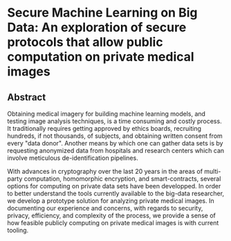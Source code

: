 # Secure Machine Learning on Big Data: An exploration of secure protocols that allow public computation on private medical images

## Abstract

Obtaining medical imagery for building machine learning models, and testing image analysis techniques, is a time consuming and costly process. It traditionally requires getting approved by ethics boards, recruiting hundreds, if not thousands, of subjects, and obtaining written consent from every "data donor". Another means by which one can gather data sets is by requesting anonymized data from hospitals and research centers which can involve meticulous de-identification pipelines.

With advances in cryptography over the last 20 years in the areas of multi-party computation, homomorphic encryption, and smart-contracts, several options for computing on private data sets have been developped. In order to better understand the tools currently available to the big-data researcher, we develop a prototype solution for analyzing private medical images. In documenting our experience and concerns, with regards to security, privacy, efficiency, and complexity of the process, we provide a sense of how feasible publicly computing on private medical images is with current tooling.
